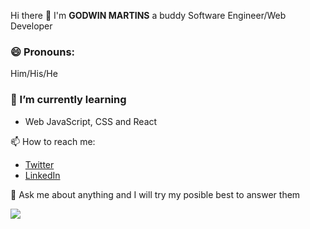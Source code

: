  Hi there 👋
I'm **GODWIN MARTINS** a buddy Software Engineer/Web Developer
<!--
**gmcodes20/gmcodes20** is a ✨ _special_ ✨ repository because its `README.md` (this file) appears on your GitHub profile.

Here are some ideas to get you started:

- 🔭 I’m currently working on ...


- 👯 I’m looking to collaborate on ...
- 🤔 I’m looking for help with ...
- 💬 Ask me about ...
- 📫 How to reach me: ...
 ...
- ⚡ Fun fact: ...
-->

###  😄 Pronouns:
Him/His/He


### 🌱 I’m currently learning
- Web JavaScript, CSS and React


📫 How to reach me:
- [Twitter](https://twitter.com/gmcodes20?s=20)
- [LinkedIn](https://www.linkedin.com/in/godwin-martins-990165204)

💬 Ask me about anything and I will try my posible best to answer them


![](https://hit.yhype.me/github/profile?user_id=37496325)
